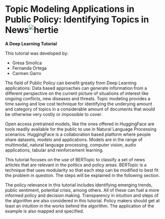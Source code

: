 # Topic Modeling Applications in Public Policy: Identifying Topics in News![hertie](https://github.com/GresaSm/Deep-Learning-Tutorial/assets/105565019/33167f53-3106-44aa-b6d6-2bd6f0de90be)

**A Deep Learning Tutorial**

This tutorial was developed by:
* Gresa Smolica
* Fernanda Ortega
* Carmen Garro

The field of Public Policy can benefit greatly from Deep Learning applications. Data based approaches can generate information from a different perspective on the current picture of situations of interest like ongoing conflicts, new diseases and threats. Topic modeling provides a time saving and low cost technique for identifying the underying amount and category of topics in a considerable amount of documents that would be otherwise very costly or impossible to cover.

Open access pretrained models, like the ones offered in HuggingFace are tools readily available for the public to use in Natural Language Processing scenarios. HuggingFace is a collaboration based platform where people share datasets, models and applications. Models are in the range of multimodal, natural language processing, computer vision, audio applications, tabular and reinforcement learning.

This tutorial focuses on the use of BERTopic to classify a set of news articles that are relevant in the politics and policy areas. BERTopic is a technique that uses modularity so that each step can be modified to best fit the problem in question. The steps will be explained in the following section.

The policy relevance in this tutorial includes identifying emerging trends, public sentiment, potential crisis, among others. All of these can fuel a more informed policy and decision making. Transparency in intuition and steps of the algorithm are also considered in this tutorial. Policy makers should get at least an intuition in the works behind the algorithm. The application of the example is also mapped and specified.
